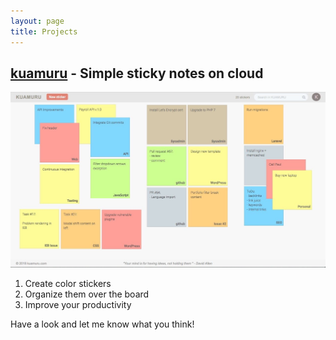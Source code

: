 ```yaml
---
layout: page
title: Projects
---
```


## [kuamuru](https://kuamuru.com) - Simple sticky notes on cloud

![placeholder](/assets/images/kuamuru.jpg "kuamuru")
  1. Create color stickers
  2. Organize them over the board
  3. Improve your productivity

Have a look and let me know what you think!
